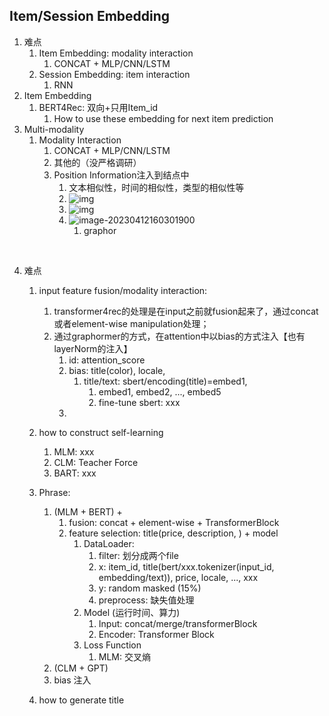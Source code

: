 ## Item/Session Embedding

1. 难点
   1. Item Embedding: modality interaction
      1. CONCAT + MLP/CNN/LSTM
   2. Session Embedding: item interaction
      1. RNN
2. Item Embedding
   1. BERT4Rec: 双向+只用Item_id
      1. How to use these embedding for next item prediction
3. Multi-modality
   1. Modality Interaction
      1. CONCAT + MLP/CNN/LSTM
      2. 其他的（没严格调研）
      3. Position Information注入到结点中
         1. 文本相似性，时间的相似性，类型的相似性等
         2. ![img](https://img-blog.csdnimg.cn/img_convert/c2a9a36f4da9c7ad663419eedad615a2.png)
         3. ![img](https://img-blog.csdnimg.cn/img_convert/7feef1e3f61abfd871fa9e90548f2f58.png)
         4. ![image-20230412160301900](C:\Users\86151\AppData\Roaming\Typora\typora-user-images\image-20230412160301900.png)
            1. graphor

​		

4. 难点

   1. input feature fusion/modality interaction: 

      1. transformer4rec的处理是在input之前就fusion起来了，通过concat或者element-wise manipulation处理；
      2. 通过graphormer的方式，在attention中以bias的方式注入【也有layerNorm的注入】
         1. id: attention_score
         2. bias: title(color), locale, 
            1. title/text: sbert/encoding(title)=embed1, 
               1. embed1, embed2, ..., embed5
               2. fine-tune sbert: xxx
         3. 

   2. how to construct self-learning

      1. MLM: xxx
      2. CLM: Teacher Force
      3. BART: xxx

   3. Phrase:

      1. (MLM + BERT) +
         1. fusion: concat + element-wise + TransformerBlock
         2. feature selection: title(price, description, ) + model
            1. DataLoader: 
               1. filter:  划分成两个file
               2. x: item_id, title(bert/xxx.tokenizer(input_id, embedding/text)), price, locale, ..., xxx
               3. y: random masked (15%)
               4. preprocess: 缺失值处理
            2. Model (运行时间、算力)
               1. Input: concat/merge/transformerBlock
               2. Encoder: Transformer Block
            3. Loss Function
               1. MLM: 交叉熵
      2.  (CLM + GPT)
      3. bias 注入

      

   

   

   1. how to generate title

